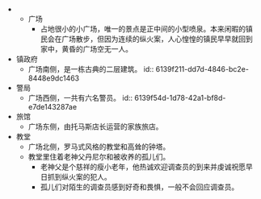 - - 广场
	- 占地很小的小广场，唯一的景点是正中间的小型喷泉。本来闲暇的镇民会在广场散步，但因为连续的纵火案，人心惶惶的镇民早早就回到家中，黄昏的广场空无一人。
- 镇政府
	- 广场南侧，是一栋古典的二层建筑。
	  id:: 6139f211-dd7d-4846-bc2e-8448e9dc1463
- 警局
	- 广场西侧，一共有六名警员。
	  id:: 6139f54d-1d78-42a1-bf8d-e7de143287ae
- 旅馆
	- 广场东侧，由托马斯店长运营的家族旅店。
- 教堂
	- 广场北侧，罗马式风格的教堂和高耸的钟塔。
	- 教堂里住着老神父丹尼尔和被收养的孤儿们。
		- 老神父是个慈祥的瘦小老年，他热诚欢迎调查员的到来并虔诚祝愿早日抓到纵火案的犯人。
		- 孤儿们对陌生的调查员感到好奇和畏惧，一般不会回应调查员。